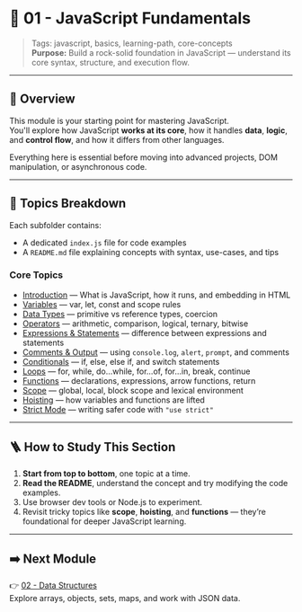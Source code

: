 # 📘 01 - JavaScript Fundamentals

> Tags: javascript, basics, learning-path, core-concepts  
> **Purpose:** Build a rock-solid foundation in JavaScript — understand its core syntax, structure, and execution flow.

---

## 🧭 Overview

This module is your starting point for mastering JavaScript.  
You'll explore how JavaScript **works at its core**, how it handles **data**, **logic**, and **control flow**, and how it differs from other languages.

Everything here is essential before moving into advanced projects, DOM manipulation, or asynchronous code.

---

## 🧱 Topics Breakdown

Each subfolder contains:

- A dedicated `index.js` file for code examples  
- A `README.md` file explaining concepts with syntax, use-cases, and tips

### Core Topics

- [Introduction](./introduction/README.md) — What is JavaScript, how it runs, and embedding in HTML  
- [Variables](./variables/README.md) — var, let, const and scope rules  
- [Data Types](./data-types/README.md) — primitive vs reference types, coercion  
- [Operators](./operators/README.md) — arithmetic, comparison, logical, ternary, bitwise  
- [Expressions & Statements](./expressions-statements/README.md) — difference between expressions and statements  
- [Comments & Output](./comments-output/README.md) — using `console.log`, `alert`, `prompt`, and comments  
- [Conditionals](./conditionals/README.md) — if, else, else if, and switch statements  
- [Loops](./loops/README.md) — for, while, do...while, for...of, for...in, break, continue  
- [Functions](./functions/README.md) — declarations, expressions, arrow functions, return  
- [Scope](./scope/README.md) — global, local, block scope and lexical environment  
- [Hoisting](./hoisting/README.md) — how variables and functions are lifted  
- [Strict Mode](./strict-mode/README.md) — writing safer code with `"use strict"`

---

## 🪜 How to Study This Section

1. **Start from top to bottom**, one topic at a time.  
2. **Read the README**, understand the concept and try modifying the code examples.  
3. Use browser dev tools or Node.js to experiment.  
4. Revisit tricky topics like **scope**, **hoisting**, and **functions** — they’re foundational for deeper JavaScript learning.

---

## ➡️ Next Module

👉 [02 - Data Structures](../02-data-structures/README.md)  
Explore arrays, objects, sets, maps, and work with JSON data.
